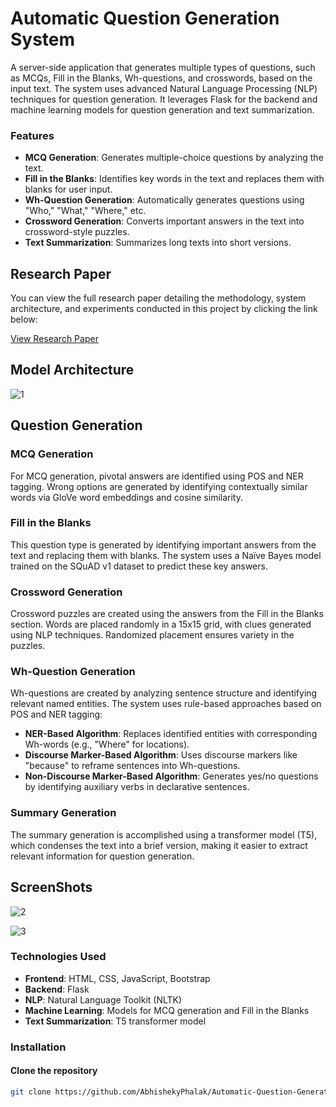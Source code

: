 # Automatic Question Generation System

A server-side application that generates multiple types of questions, such as MCQs, Fill in the Blanks, Wh-questions, and crosswords, based on the input text. The system uses advanced Natural Language Processing (NLP) techniques for question generation. It leverages Flask for the backend and machine learning models for question generation and text summarization.

### Features

- **MCQ Generation**: Generates multiple-choice questions by analyzing the text.
- **Fill in the Blanks**: Identifies key words in the text and replaces them with blanks for user input.
- **Wh-Question Generation**: Automatically generates questions using "Who," "What," "Where," etc.
- **Crossword Generation**: Converts important answers in the text into crossword-style puzzles.
- **Text Summarization**: Summarizes long texts into short versions.

## Research Paper

You can view the full research paper detailing the methodology, system architecture, and experiments conducted in this project by clicking the link below:

[View Research Paper]([https://link-to-your-paper.com](https://link.springer.com/chapter/10.1007/978-981-99-0550-8_19))

## Model Architecture
![1](https://github.com/user-attachments/assets/71a9870f-b5e4-474a-9b19-46fd36b70494)

## Question Generation

### MCQ Generation
For MCQ generation, pivotal answers are identified using POS and NER tagging. Wrong options are generated by identifying contextually similar words via GloVe word embeddings and cosine similarity.

### Fill in the Blanks
This question type is generated by identifying important answers from the text and replacing them with blanks. The system uses a Naïve Bayes model trained on the SQuAD v1 dataset to predict these key answers.

### Crossword Generation
Crossword puzzles are created using the answers from the Fill in the Blanks section. Words are placed randomly in a 15x15 grid, with clues generated using NLP techniques. Randomized placement ensures variety in the puzzles.

### Wh-Question Generation
Wh-questions are created by analyzing sentence structure and identifying relevant named entities. The system uses rule-based approaches based on POS and NER tagging:

- **NER-Based Algorithm**: Replaces identified entities with corresponding Wh-words (e.g., "Where" for locations).
- **Discourse Marker-Based Algorithm**: Uses discourse markers like "because" to reframe sentences into Wh-questions.
- **Non-Discourse Marker-Based Algorithm**: Generates yes/no questions by identifying auxiliary verbs in declarative sentences.

### Summary Generation
The summary generation is accomplished using a transformer model (T5), which condenses the text into a brief version, making it easier to extract relevant information for question generation.

## ScreenShots

![2](https://github.com/user-attachments/assets/e42d8745-ea9c-4f04-a9a4-ee7bd9e8edc5)

![3](https://github.com/user-attachments/assets/fe36f9d3-edbf-4535-a662-e6b98c61dcbb)

### Technologies Used

- **Frontend**: HTML, CSS, JavaScript, Bootstrap
- **Backend**: Flask
- **NLP**: Natural Language Toolkit (NLTK)
- **Machine Learning**: Models for MCQ generation and Fill in the Blanks
- **Text Summarization**: T5 transformer model

### Installation

#### Clone the repository

```bash
git clone https://github.com/AbhishekyPhalak/Automatic-Question-Generation-System.git
